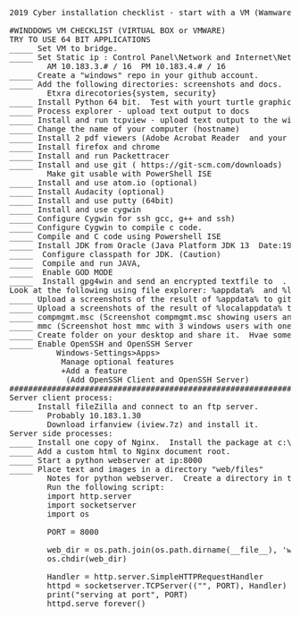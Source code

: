 <pre>
2019 Cyber installation checklist - start with a VM (Wamware)

#WINDDOWS VM CHECKLIST (VIRTUAL BOX or VMWARE)
TRY TO USE 64 BIT APPLICATIONS
_____ Set VM to bridge.
_____ Set Static ip : Control Panel\Network and Internet\Network Connections
        AM 10.183.3.# / 16  PM 10.183.4.# / 16
_____ Create a "windows" repo in your github account.
_____ Add the following directories: screenshots and docs. 
        Etxra direcotories{system, security}
_____ Install Python 64 bit.  Test with yourt turtle graphics.
_____ Process explorer - upload text output to docs
_____ Install and run tcpview - upload text output to the windows repository
_____ Change the name of your computer (hostname)
_____ Install 2 pdf viewers (Adobe Acrobat Reader  and your choice)
_____ Install firefox and chrome
_____ Install and run Packettracer
_____ Install and use git ( https://git-scm.com/downloads)
        Make git usable with PowerShell ISE
_____ Install and use atom.io (optional)
_____ Install Audacity (optional)
_____ Install and use putty (64bit)
_____ Install and use cygwin
_____ Configure Cygwin for ssh gcc, g++ and ssh)
_____ Configure Cygwin to compile c code.
_____ Compile and C code using Powershell ISE
_____ Install JDK from Oracle (Java Platform JDK 13  Date:191119)
_____  Configure classpath for JDK. (Caution)
_____  Compile and run JAVA,
_____  Enable GOD MODE 
_____  Install gpg4win and send an encrypted textfile to  . . .
Look at the following using file explorer: %appdata%  and %localappdata%
_____ Upload a screenshots of the result of %appdata% to github
_____ Upload a screenshots of the result of %localappdata% to github
_____ compmgmt.msc (Screenshot compmgmt.msc showing users and a custom group.)
_____ mmc (Screenshot host mmc with 3 windows users with one user in a custom group.)
_____ Create folder on your desktop and share it.  Hvae someone add files to that folder.
_____ Enable OpenSSH and OpenSSH Server 
          Windows-Settings>Apps>
           Manage optional features
           +Add a feature
            (Add OpenSSH Client and OpenSSH Server)
############################################################################
Server client process:
_____ Install fileZilla and connect to an ftp server.
        Probably 10.183.1.30
        Download irfanview (iview.7z) and install it.
Server side processes:
_____ Install one copy of Nginx.  Install the package at c:\nginx
_____ Add a custom html to Nginx document root.
_____ Start a python webserver at ip:8000
_____ Place text and images in a directory "web/files"
        Notes for python webserver.  Create a directory in the same folder named "web"
        Run the following script:
        import http.server
        import socketserver
        import os

        PORT = 8000

        web_dir = os.path.join(os.path.dirname(__file__), 'web')
        os.chdir(web_dir)

        Handler = http.server.SimpleHTTPRequestHandler
        httpd = socketserver.TCPServer(("", PORT), Handler)
        print("serving at port", PORT)
        httpd.serve_forever()
</pre>